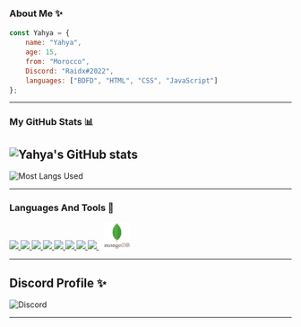

<h3>About Me ✨</h3>

```js
const Yahya = {
    name: "Yahya",
    age: 15,
    from: "Morocco",
    Discord: "Raidx#2022",
    languages: ["BDFD", "HTML", "CSS", "JavaScript"]
};
```
---
<h3>My GitHub Stats 📊</h3>

![Yahya's GitHub stats](https://github-readme-stats.vercel.app/api?username=Ad4mDev&count_private=true&show_icons=true&theme=radical)
<br>
--
![Most Langs Used](https://github-readme-stats.vercel.app/api/top-langs/?username=Yahyax001&layout=compact&theme=synthwave)

---

<h3>Languages And Tools 🚀</h3>

<p align="left"> 
    <a href="https://www.java.com" target="_blank"> <img src="https://img.icons8.com/color/48/000000/java-coffee-cup-logo.png"/> </a>
    <a href="https://reactjs.org/" target="_blank"> <img src="https://img.icons8.com/color/48/000000/react-native.png"/> </a>
    <a href="https://developer.mozilla.org/en-US/docs/Web/JavaScript" target="_blank"> <img src="https://img.icons8.com/color/48/000000/javascript.png"/> </a> 
    <a href="https://www.w3.org/html/" target="_blank"> <img src="https://img.icons8.com/color/48/000000/html-5.png"/> </a> 
    <a href="https://www.w3schools.com/css/" target="_blank"> <img src="https://img.icons8.com/color/48/000000/css3.png"/> </a> 
    <a href="https://getbootstrap.com" target="_blank"> <img src="https://img.icons8.com/color/48/000000/bootstrap.png"/> </a> 
    <a href="https://www.python.org" target="_blank"> <img src="https://img.icons8.com/color/48/000000/python.png"/> </a> 
    <a style="padding-right:8px;" href="https://nodejs.org" target="_blank"> <img src="https://img.icons8.com/color/48/000000/nodejs.png"/> </a> 
    <a href="https://www.mongodb.com/" target="_blank"> <img src="https://raw.githubusercontent.com/devicons/devicon/master/icons/mongodb/mongodb-original-wordmark.svg" alt="mongodb" width="48" height="48"/> </a> 
</p>

---
## Discord Profile ✨
![Discord](https://discord.c99.nl/widget/theme-2/961013398693380169.png)

---
